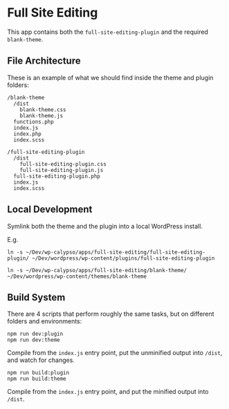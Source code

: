 # Full Site Editing

This app contains both the `full-site-editing-plugin` and the required `blank-theme`.

## File Architecture

These is an example of what we should find inside the theme and plugin folders:

```
/blank-theme
  /dist
    blank-theme.css
    blank-theme.js
  functions.php
  index.js
  index.php
  index.scss

/full-site-editing-plugin
  /dist
    full-site-editing-plugin.css
    full-site-editing-plugin.js
  full-site-editing-plugin.php
  index.js
  index.scss
```

## Local Development

Symlink both the theme and the plugin into a local WordPress install.

E.g.

```
ln -s ~/Dev/wp-calypso/apps/full-site-editing/full-site-editing-plugin/ ~/Dev/wordpress/wp-content/plugins/full-site-editing-plugin

ln -s ~/Dev/wp-calypso/apps/full-site-editing/blank-theme/ ~/Dev/wordpress/wp-content/themes/blank-theme
```

## Build System

There are 4 scripts that perform roughly the same tasks, but on different folders and environments:

```
npm run dev:plugin
npm run dev:theme
```
Compile from the `index.js` entry point, put the unminified output into `/dist`, and watch for changes.

```
npm run build:plugin
npm run build:theme
```
Compile from the `index.js` entry point, and put the minified output into `/dist`.
